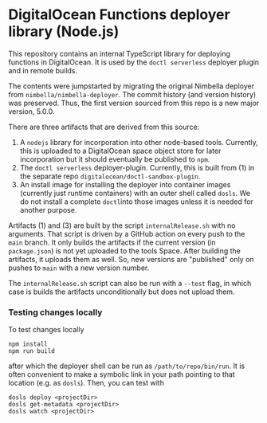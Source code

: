 # DigitalOcean Functions deployer library (Node.js)

This repository contains an internal TypeScript library for deploying functions in DigitalOcean.  It is used by the `doctl serverless` deployer plugin and in remote builds.

The contents were jumpstarted by migrating the original Nimbella deployer from `nimbella/nimbella-deployer`.  The commit history (and version history) was preserved.  Thus, the first version sourced from this repo is a new major version, 5.0.0.

There are three artifacts that are derived from this source:

1.  A `nodejs` library for incorporation into other node-based tools.  Currently, this is uploaded to a DigitalOcean space object store for later incorporation but it should eventually be published to `npm`.
2. The `doctl serverless` deployer-plugin.  Currently, this is built from (1) in the separate repo `digitalocean/doctl-sandbox-plugin`.
3. An install image for installing the deployer into container images (currently just runtime containers) with an outer shell called `dosls`.  We do not install a complete `doctl`into those images unless it is needed for another purpose.

Artifacts (1) and (3) are built by the script `internalRelease.sh` with no arguments.  That script is driven by a GitHub action on every push to the `main` branch.  It only builds the artifacts if the current version (in `package.json`) is not yet uploaded to the tools Space.  After building the artifacts, it uploads them as well.   So, new versions are "published" only on pushes to `main` with a new version number.

The `internalRelease.sh` script can also be run with a `--test` flag, in which case is builds the artifacts unconditionally but does not upload them.

### Testing changes locally

To test changes locally

```
npm install
npm run build
```
after which the deployer shell can be run as `/path/to/repo/bin/run`.  It is often convenient to make a symbolic link in your path pointing to that location (e.g. as `dosls`).   Then, you can test with

```
dosls deploy <projectDir>
dosls get-metadata <projectDir>
dosls watch <projectDir>
```

